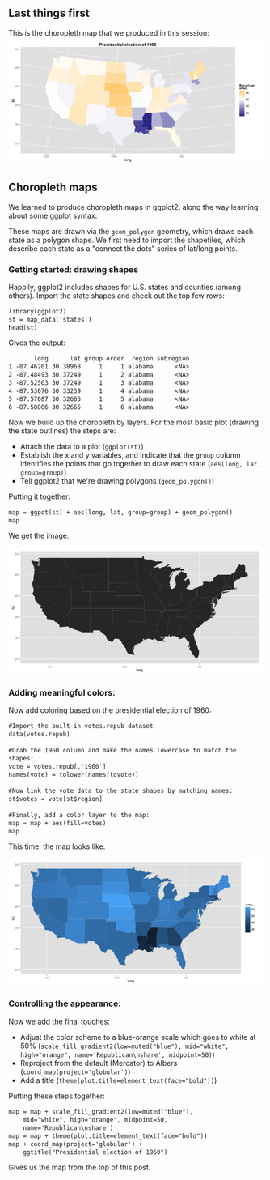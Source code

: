 ## Last things first
This is the choropleth map that we produced in this session:
![Final choropleth](img/map.png)


## Choropleth maps
We learned to produce choropleth maps in ggplot2, along the way learning about some ggplot syntax.

These maps are drawn via the `geom_polygon` geometry, which draws each state as a polygon shape. We first need to import the shapefiles, which describe each state as a "connect the dots" series of lat/long points.


### Getting started: drawing shapes
Happily, ggplot2 includes shapes for U.S. states and counties (among others). Import the state shapes and check out the top few rows:

```
library(ggplot2)
st = map_data('states')
head(st)
```

Gives the output:

           long      lat group order  region subregion
    1 -87.46201 30.38968     1     1 alabama      <NA>
    2 -87.48493 30.37249     1     2 alabama      <NA>
    3 -87.52503 30.37249     1     3 alabama      <NA>
    4 -87.53076 30.33239     1     4 alabama      <NA>
    5 -87.57087 30.32665     1     5 alabama      <NA>
    6 -87.58806 30.32665     1     6 alabama      <NA>

Now we build up the choropleth by layers. For the most basic plot (drawing the state outlines) the steps are:

 - Attach the data to a plot (`ggplot(st)`)
 - Establish the x and y variables, and indicate that the `group` column identifies the points that go together to draw each state (`aes(long, lat, group=group)`)
 - Tell ggplot2 that we're drawing polygons (`geom_polygon()`)
 
Putting it together:
 
```
map = ggpot(st) + aes(long, lat, group=group) + geom_polygon()
map
```

We get the image:

![basic state shape choropleth](img/basic-choropleth.png)


### Adding meaningful colors:
Now add coloring based on the presidential election of 1960:

```
#Import the built-in votes.repub dataset
data(votes.repub)

#Grab the 1960 column and make the names lowercase to match the shapes:
vote = votes.repub[,'1960']
names(vote) = tolower(names(tovote))

#Now link the vote data to the state shapes by matching names:
st$votes = vote[st$region]

#Finally, add a color layer to the map:
map = map + aes(fill=votes)
map
```

This time, the map looks like:

![Choropleth with ugly colors](img/ugly-colors.png)


### Controlling the appearance:
Now we add the final touches: 

 - Adjust the color scheme to a blue-orange scale which goes to white at 50% (`scale_fill_gradient2(low=muted("blue"), mid="white", high="orange", name='Republican\nshare', midpoint=50)`)
 - Reproject from the default (Mercator) to Albers (`coord_map(project='globular')`)
 - Add a title (`theme(plot.title=element_text(face="bold"))`)

Putting these steps together:

```
map = map + scale_fill_gradient2(low=muted("blue"),
	mid="white", high="orange", midpoint=50,
	name='Republican\nshare')
map = map + theme(plot.title=element_text(face="bold"))
map + coord_map(project='globular') +
	ggtitle("Presidential election of 1960")
```

Gives us the map from the top of this post.